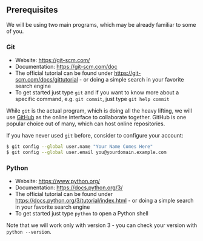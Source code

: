 ## Prerequisites
We will be using two main programs, which may be already familiar to some of you.

### Git

- Website: https://git-scm.com/
- Documentation: https://git-scm.com/doc
- The official tutorial can be found under https://git-scm.com/docs/gittutorial - or doing a simple search in your favorite search engine
- To get started just type `git` and if you want to know more about a specific command, e.g. `git commit`, just type `git help commit`

While `git` is the actual program, which is doing all the heavy lifting, we will use [GitHub](https://github.com/)
as the online interface to collaborate together. GitHub is one popular choice out of many, which can host online repositories.

If you have never used `git` before, consider to configure your account:
```sh
$ git config --global user.name "Your Name Comes Here"
$ git config --global user.email you@yourdomain.example.com
```

### Python

- Website: https://www.python.org/
- Documentation: https://docs.python.org/3/
- The official tutorial can be found under https://docs.python.org/3/tutorial/index.html - or doing a simple search in your favorite search engine
- To get started just type `python` to open a Python shell

Note that we will work only with version 3 - you can check your version with `python --version`.
